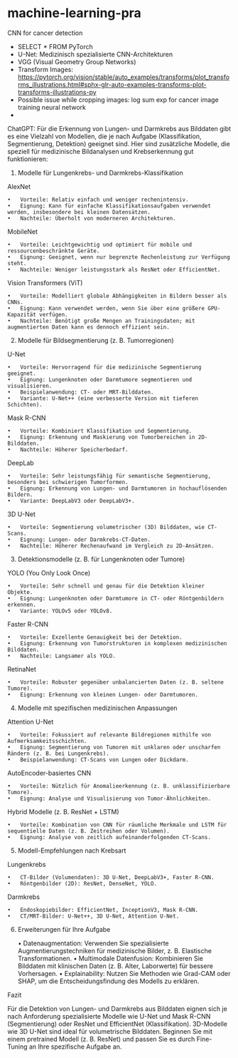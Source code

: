 # machine-learning-pra
CNN for cancer detection

- SELECT * FROM PyTorch
- U-Net: Medizinisch spezialisierte CNN-Architekturen
- VGG (Visual Geometry Group Networks)
- Transform Images: https://pytorch.org/vision/stable/auto_examples/transforms/plot_transforms_illustrations.html#sphx-glr-auto-examples-transforms-plot-transforms-illustrations-py
- Possible issue while cropping images: log sum exp for cancer image training neural network
- 


ChatGPT:
Für die Erkennung von Lungen- und Darmkrebs aus Bilddaten gibt es eine Vielzahl von Modellen, die je nach Aufgabe (Klassifikation, Segmentierung, Detektion) geeignet sind. Hier sind zusätzliche Modelle, die speziell für medizinische Bildanalysen und Krebserkennung gut funktionieren:

1. Modelle für Lungenkrebs- und Darmkrebs-Klassifikation

AlexNet

	•	Vorteile: Relativ einfach und weniger rechenintensiv.
	•	Eignung: Kann für einfache Klassifikationsaufgaben verwendet werden, insbesondere bei kleinen Datensätzen.
	•	Nachteile: Überholt von moderneren Architekturen.

MobileNet

	•	Vorteile: Leichtgewichtig und optimiert für mobile und ressourcenbeschränkte Geräte.
	•	Eignung: Geeignet, wenn nur begrenzte Rechenleistung zur Verfügung steht.
	•	Nachteile: Weniger leistungsstark als ResNet oder EfficientNet.

Vision Transformers (ViT)

	•	Vorteile: Modelliert globale Abhängigkeiten in Bildern besser als CNNs.
	•	Eignung: Kann verwendet werden, wenn Sie über eine größere GPU-Kapazität verfügen.
	•	Nachteile: Benötigt große Mengen an Trainingsdaten; mit augmentierten Daten kann es dennoch effizient sein.

2. Modelle für Bildsegmentierung (z. B. Tumorregionen)

U-Net

	•	Vorteile: Hervorragend für die medizinische Segmentierung geeignet.
	•	Eignung: Lungenknoten oder Darmtumore segmentieren und visualisieren.
	•	Beispielanwendung: CT- oder MRT-Bilddaten.
	•	Variante: U-Net++ (eine verbesserte Version mit tieferen Schichten).

Mask R-CNN

	•	Vorteile: Kombiniert Klassifikation und Segmentierung.
	•	Eignung: Erkennung und Maskierung von Tumorbereichen in 2D-Bilddaten.
	•	Nachteile: Höherer Speicherbedarf.

DeepLab

	•	Vorteile: Sehr leistungsfähig für semantische Segmentierung, besonders bei schwierigen Tumorformen.
	•	Eignung: Erkennung von Lungen- und Darmtumoren in hochauflösenden Bildern.
	•	Variante: DeepLabV3 oder DeepLabV3+.

3D U-Net

	•	Vorteile: Segmentierung volumetrischer (3D) Bilddaten, wie CT-Scans.
	•	Eignung: Lungen- oder Darmkrebs-CT-Daten.
	•	Nachteile: Höherer Rechenaufwand im Vergleich zu 2D-Ansätzen.

3. Detektionsmodelle (z. B. für Lungenknoten oder Tumore)

YOLO (You Only Look Once)

	•	Vorteile: Sehr schnell und genau für die Detektion kleiner Objekte.
	•	Eignung: Lungenknoten oder Darmtumore in CT- oder Röntgenbildern erkennen.
	•	Variante: YOLOv5 oder YOLOv8.

Faster R-CNN

	•	Vorteile: Exzellente Genauigkeit bei der Detektion.
	•	Eignung: Erkennung von Tumorstrukturen in komplexen medizinischen Bilddaten.
	•	Nachteile: Langsamer als YOLO.

RetinaNet

	•	Vorteile: Robuster gegenüber unbalancierten Daten (z. B. seltene Tumore).
	•	Eignung: Erkennung von kleinen Lungen- oder Darmtumoren.

4. Modelle mit spezifischen medizinischen Anpassungen

Attention U-Net

	•	Vorteile: Fokussiert auf relevante Bildregionen mithilfe von Aufmerksamkeitsschichten.
	•	Eignung: Segmentierung von Tumoren mit unklaren oder unscharfen Rändern (z. B. bei Lungenkrebs).
	•	Beispielanwendung: CT-Scans von Lungen oder Dickdarm.

AutoEncoder-basiertes CNN

	•	Vorteile: Nützlich für Anomalieerkennung (z. B. unklassifizierbare Tumore).
	•	Eignung: Analyse und Visualisierung von Tumor-Ähnlichkeiten.

Hybrid Modelle (z. B. ResNet + LSTM)

	•	Vorteile: Kombination von CNN für räumliche Merkmale und LSTM für sequentielle Daten (z. B. Zeitreihen oder Volumen).
	•	Eignung: Analyse von zeitlich aufeinanderfolgenden CT-Scans.

5. Modell-Empfehlungen nach Krebsart

Lungenkrebs

	•	CT-Bilder (Volumendaten): 3D U-Net, DeepLabV3+, Faster R-CNN.
	•	Röntgenbilder (2D): ResNet, DenseNet, YOLO.

Darmkrebs

	•	Endoskopiebilder: EfficientNet, InceptionV3, Mask R-CNN.
	•	CT/MRT-Bilder: U-Net++, 3D U-Net, Attention U-Net.

6. Erweiterungen für Ihre Aufgabe

	•	Datenaugmentation: Verwenden Sie spezialisierte Augmentierungstechniken für medizinische Bilder, z. B. Elastische Transformationen.
	•	Multimodale Datenfusion: Kombinieren Sie Bilddaten mit klinischen Daten (z. B. Alter, Laborwerte) für bessere Vorhersagen.
	•	Explainability: Nutzen Sie Methoden wie Grad-CAM oder SHAP, um die Entscheidungsfindung des Modells zu erklären.

Fazit

Für die Detektion von Lungen- und Darmkrebs aus Bilddaten eignen sich je nach Anforderung spezialisierte Modelle wie U-Net und Mask R-CNN (Segmentierung) oder ResNet und EfficientNet (Klassifikation). 3D-Modelle wie 3D U-Net sind ideal für volumetrische Bilddaten. Beginnen Sie mit einem pretrained Modell (z. B. ResNet) und passen Sie es durch Fine-Tuning an Ihre spezifische Aufgabe an.


